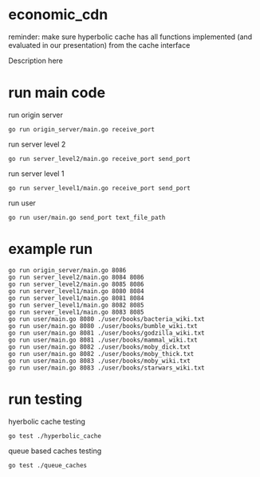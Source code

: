 # economic_cdn

reminder: make sure hyperbolic cache has all functions implemented (and evaluated in our presentation) from the cache interface

Description here

# run main code

run origin server
```
go run origin_server/main.go receive_port
```
run server level 2
```
go run server_level2/main.go receive_port send_port
```
run server level 1
```
go run server_level1/main.go receive_port send_port
```
run user
```
go run user/main.go send_port text_file_path
```

# example run

```
go run origin_server/main.go 8086
go run server_level2/main.go 8084 8086
go run server_level2/main.go 8085 8086
go run server_level1/main.go 8080 8084
go run server_level1/main.go 8081 8084
go run server_level1/main.go 8082 8085
go run server_level1/main.go 8083 8085
go run user/main.go 8080 ./user/books/bacteria_wiki.txt
go run user/main.go 8080 ./user/books/bumble_wiki.txt
go run user/main.go 8081 ./user/books/godzilla_wiki.txt
go run user/main.go 8081 ./user/books/mammal_wiki.txt
go run user/main.go 8082 ./user/books/moby_dick.txt
go run user/main.go 8082 ./user/books/moby_thick.txt
go run user/main.go 8083 ./user/books/moby_wiki.txt
go run user/main.go 8083 ./user/books/starwars_wiki.txt
```

# run testing

hyerbolic cache testing
```
go test ./hyperbolic_cache
```

queue based caches testing
```
go test ./queue_caches
```
